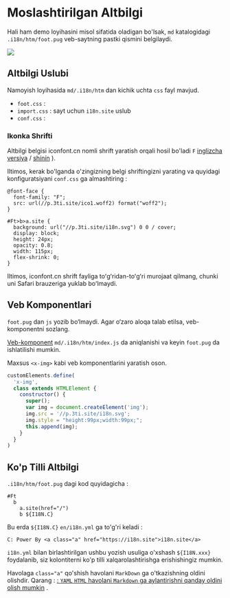 # Moslashtirilgan Altbilgi

Hali ham demo loyihasini misol sifatida oladigan bo'lsak, `md` katalogidagi `.i18n/htm/foot.pug` veb-saytning pastki qismini belgilaydi.

![](https://p.3ti.site/1721286077.avif)

## Altbilgi Uslubi

Namoyish loyihasida `md/.i18n/htm` dan kichik uchta `css` fayl mavjud.

* `foot.css` :
* `import.css` : sayt uchun `i18n.site` uslub
* `conf.css` :

### Ikonka Shrifti

Altbilgi belgisi iconfont.cn nomli shrift yaratish orqali hosil bo'ladi `F` [inglizcha versiya](https://www.iconfont.cn/?lang=en-us) / [shínín](https://www.iconfont.cn/?lang=zh) ).

Iltimos, kerak bo'lganda o'zingizning belgi shriftingizni yarating va quyidagi konfiguratsiyani `conf.css` ga almashtiring :

```
@font-face {
  font-family: "F";
  src: url(//p.3ti.site/ico1.woff2) format("woff2");
}

#Ft>b>a.site {
  background: url("//p.3ti.site/i18n.svg") 0 0 / cover;
  display: block;
  height: 24px;
  opacity: 0.8;
  width: 115px;
  flex-shrink: 0;
}
```

Iltimos, iconfont.cn shrift fayliga toʻgʻridan-toʻgʻri murojaat qilmang, chunki uni Safari brauzeriga yuklab boʻlmaydi.

## Veb Komponentlari

`foot.pug` dan `js` yozib bo‘lmaydi. Agar o‘zaro aloqa talab etilsa, veb-komponentni sozlang.

[Veb-komponent](https://www.freecodecamp.org/news/build-your-first-web-component/) `md/.i18n/htm/index.js` da aniqlanishi va keyin `foot.pug` da ishlatilishi mumkin.

Maxsus `<x-img>` kabi veb komponentlarini yaratish oson.

```js
customElements.define(
  'x-img',
  class extends HTMLElement {
    constructor() {
      super();
      var img = document.createElement('img');
      img.src = '//p.3ti.site/i18n.svg';
      img.style = "height:99px;width:99px;";
      this.append(img);
    }
  }
)
```

## Ko'p Tilli Altbilgi

`.i18n/htm/foot.pug` dagi kod quyidagicha :

```
#Ft
  b
    a.site(href="/")
    b ${I18N.C}
```

Bu erda `${I18N.C}` `en/i18n.yml` ga to'g'ri keladi :

```
C: Power By <a class="a" href="https://i18n.site">i18n.site</a>
```

`i18n.yml` bilan birlashtirilgan ushbu yozish usuliga o'xshash `${I18N.xxx}` foydalanib, siz kolontiterni ko'p tilli xalqarolashtirishga erishishingiz mumkin.

Havolaga `class="a"` qo'shish havolani `MarkDown` ga o'tkazishning oldini olishdir. Qarang :
 [: `YAML` `HTML` havolani `Markdown` ga aylantirishni qanday oldini olish mumkin](/i18/qa#H2) .